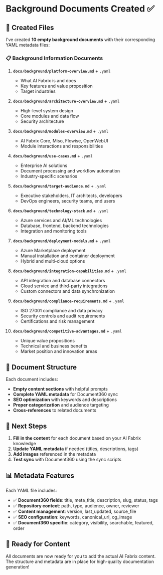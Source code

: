 # Background Documents Created ✅

## 📁 Created Files

I've created **10 empty background documents** with their corresponding YAML metadata files:

### 📋 Background Information Documents

1. **`docs/background/platform-overview.md`** + `.yaml`
   - What AI Fabrix is and does
   - Key features and value proposition
   - Target industries

2. **`docs/background/architecture-overview.md`** + `.yaml`
   - High-level system design
   - Core modules and data flow
   - Security architecture

3. **`docs/background/modules-overview.md`** + `.yaml`
   - AI Fabrix Core, Miso, Flowise, OpenWebUI
   - Module interactions and responsibilities

4. **`docs/background/use-cases.md`** + `.yaml`
   - Enterprise AI solutions
   - Document processing and workflow automation
   - Industry-specific scenarios

5. **`docs/background/target-audience.md`** + `.yaml`
   - Executive stakeholders, IT architects, developers
   - DevOps engineers, security teams, end users

6. **`docs/background/technology-stack.md`** + `.yaml`
   - Azure services and AI/ML technologies
   - Database, frontend, backend technologies
   - Integration and monitoring tools

7. **`docs/background/deployment-models.md`** + `.yaml`
   - Azure Marketplace deployment
   - Manual installation and container deployment
   - Hybrid and multi-cloud options

8. **`docs/background/integration-capabilities.md`** + `.yaml`
   - API integration and database connectors
   - Cloud service and third-party integrations
   - Custom connectors and data synchronization

9. **`docs/background/compliance-requirements.md`** + `.yaml`
   - ISO 27001 compliance and data privacy
   - Security controls and audit requirements
   - Certifications and risk management

10. **`docs/background/competitive-advantages.md`** + `.yaml`
    - Unique value propositions
    - Technical and business benefits
    - Market position and innovation areas

## 📝 Document Structure

Each document includes:

- **Empty content sections** with helpful prompts
- **Complete YAML metadata** for Document360 sync
- **SEO optimization** with keywords and descriptions
- **Proper categorization** and audience targeting
- **Cross-references** to related documents

## 🎯 Next Steps

1. **Fill in the content** for each document based on your AI Fabrix knowledge
2. **Update YAML metadata** if needed (titles, descriptions, tags)
3. **Add images** referenced in the metadata
4. **Test sync** with Document360 using the sync scripts

## 📊 Metadata Features

Each YAML file includes:

- ✅ **Document360 fields**: title, meta_title, description, slug, status, tags
- ✅ **Repository context**: path, type, audience, owner, reviewer
- ✅ **Content management**: version, last_updated, source_file
- ✅ **SEO configuration**: keywords, canonical_url, og_image
- ✅ **Document360 specific**: category, visibility, searchable, featured, order

## 🚀 Ready for Content

All documents are now ready for you to add the actual AI Fabrix content. The structure and metadata are in place for high-quality documentation generation!
